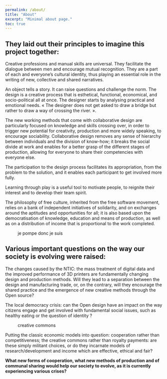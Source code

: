 ```yaml
---
permalink: /about/
title: "About"
excerpt: "Minimal about page."
toc: true
---
```


## They laid out their principles to imagine this project together:
Creative professions and manual skills are universal. They facilitate the dialogue between men and encourage mutual recognition.  They are a part of each and everyone’s cultural identity, thus playing an essential role in the writing of new, collective and shared narratives.  

An object tells a story. It can raise questions and challenge the norm. The design is a creative process that is esthetical, functional, economical, and socio-political all at once. The designer starts by analysing practical and emotional needs.  « The designer does not get asked to draw a bridge but rather to draw a way of crossing the river. ».

The new working methods that come with collaborative design are particularly focused on knowledge and skills crossing over, in order to trigger new potential for creativity, production and more widely speaking, to encourage sociability. Collaborative design removes any sense of hierarchy between individuals and the division of know-how; it breaks the social divide at work and enables for a better grasp of the different stages of production, allowing for everyone to share their competencies with everyone else. 

The participation to the design process facilitates its appropriation, from the problem to the solution, and it enables each participant to get involved more fully.  

Learning through play is a useful tool to motivate people, to reignite their interest and to develop their team spirit. 

The philosophy of free culture, inherited from the free software movement, relies on a bank of independent initiatives of solidarity, and on exchanges around the aptitudes and opportunities for all; it is also based upon the democratisation of knowledge, education and means of production, as well as on a distribution of income that is proportional to the work completed.

<figure class="align-center">
  <img src="{{ site.url }}{{ site.baseurl }}/assets/images/7783031873_shadok04-03.gif" alt="">
  <figcaption>je pompe donc je suis</figcaption>
</figure>

## Various important questions on the way our society is evolving were raised: 

The changes caused by the NTIC: the mass treatment of digital data and the improved performance of 3D printers are fundamentally changing design and production methods. Will they lead to a separation between the design and manufacturing trade, or, on the contrary, will they encourage the shared practice and the emergence of new creative methods through the Open source?

The local democracy crisis: can the Open design have an impact on the way citizens engage and get involved with fundamental social issues, such as healthy eating or the question of identity ?

<figure class="align-center">
  <img src="{{ site.url }}{{ site.baseurl }}/assets/images/logo-creative-commons.png" alt="">
  <figcaption>creative commons</figcaption>
</figure>

Putting the classic economic models into question: cooperation rather than competitiveness; the creative commons rather than royalty payments: are these simply militant choices, or do they incarnate models of research/development and income which are effective, ethical and fair?

**What new forms of cooperation, what new methods of production and of communal sharing would help our society to evolve, as it is currently experiencing various crises?**
